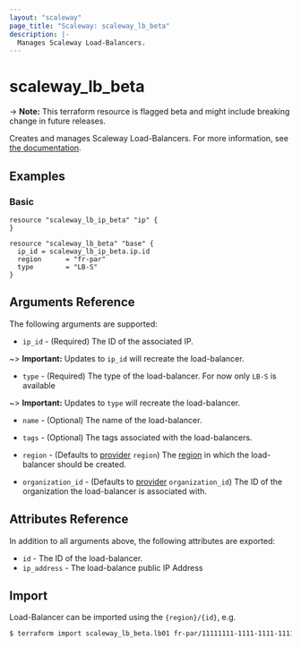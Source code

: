 ```yaml
---
layout: "scaleway"
page_title: "Scaleway: scaleway_lb_beta"
description: |-
  Manages Scaleway Load-Balancers.
---
```


# scaleway_lb_beta

-> **Note:** This terraform resource is flagged beta and might include breaking change in future releases.

Creates and manages Scaleway Load-Balancers. For more information, see [the documentation](https://developers.scaleway.com/en/products/lb/api).

## Examples
    
### Basic

```hcl
resource "scaleway_lb_ip_beta" "ip" {
}

resource "scaleway_lb_beta" "base" {
  ip_id = scaleway_lb_ip_beta.ip.id
  region      = "fr-par"
  type        = "LB-S"
}
```

## Arguments Reference

The following arguments are supported:

- `ip_id` - (Required) The ID of the associated IP.

~> **Important:** Updates to `ip_id` will recreate the load-balancer.

- `type` - (Required) The type of the load-balancer.  For now only `LB-S` is available

~> **Important:** Updates to `type` will recreate the load-balancer.

- `name` - (Optional) The name of the load-balancer.

- `tags` - (Optional) The tags associated with the load-balancers.

- `region` - (Defaults to [provider](../index.html#region) `region`) The [region](../guides/regions_and_zones.html#regions) in which the load-balancer should be created.

- `organization_id` - (Defaults to [provider](../index.html#organization_id) `organization_id`) The ID of the organization the load-balancer is associated with.

## Attributes Reference

In addition to all arguments above, the following attributes are exported:

- `id` - The ID of the load-balancer.
- `ip_address` -  The load-balance public IP Address


## Import

Load-Balancer can be imported using the `{region}/{id}`, e.g.

```bash
$ terraform import scaleway_lb_beta.lb01 fr-par/11111111-1111-1111-1111-111111111111
```
